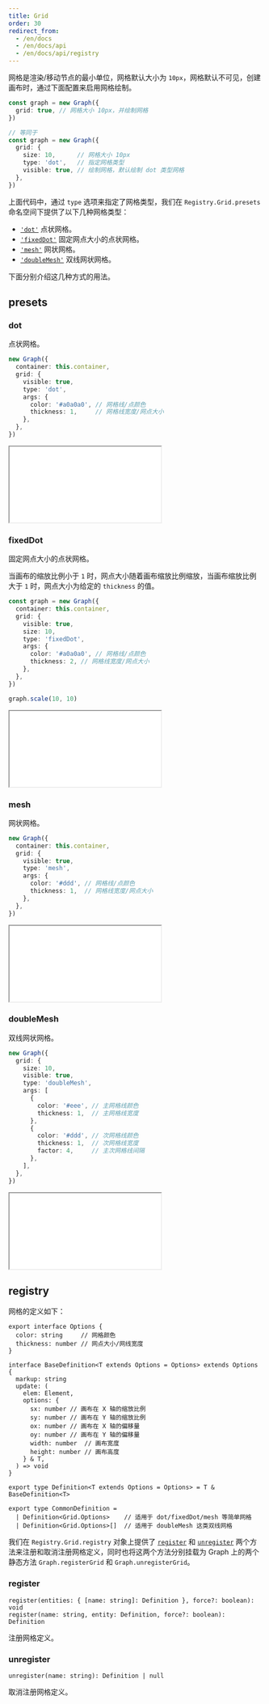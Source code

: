 ```yaml
---
title: Grid
order: 30
redirect_from:
  - /en/docs
  - /en/docs/api
  - /en/docs/api/registry
---
```


网格是渲染/移动节点的最小单位，网格默认大小为 `10px`，网格默认不可见，创建画布时，通过下面配置来启用网格绘制。

```ts
const graph = new Graph({
  grid: true, // 网格大小 10px，并绘制网格
})

// 等同于
const graph = new Graph({
  grid: {
    size: 10,      // 网格大小 10px
    type: 'dot',   // 指定网格类型
    visible: true, // 绘制网格，默认绘制 dot 类型网格
  },
})
```

上面代码中，通过 `type` 选项来指定了网格类型，我们在 `Registry.Grid.presets` 命名空间下提供了以下几种网格类型：

- [`'dot'`](#dot) 点状网格。
- [`'fixedDot'`](#fixeddot) 固定网点大小的点状网格。
- [`'mesh'`](#mesh) 网状网格。
- [`'doubleMesh'`](#doublemesh) 双线网状网格。

下面分别介绍这几种方式的用法。

## presets

### dot

点状网格。

```ts
new Graph({
  container: this.container,
  grid: {
    visible: true,
    type: 'dot',
    args: { 
      color: '#a0a0a0', // 网格线/点颜色
      thickness: 1,     // 网格线宽度/网点大小
    },
  },
})
```

<iframe src="/demos/api/registry/grid/dot"></iframe>

### fixedDot

固定网点大小的点状网格。

当画布的缩放比例小于 `1` 时，网点大小随着画布缩放比例缩放，当画布缩放比例大于 `1` 时，网点大小为给定的 `thickness` 的值。

```ts
const graph = new Graph({
  container: this.container,
  grid: {
    visible: true,
    size: 10,
    type: 'fixedDot',
    args: {
      color: '#a0a0a0', // 网格线/点颜色
      thickness: 2, // 网格线宽度/网点大小
    },
  },
})

graph.scale(10, 10)
```

<iframe src="/demos/api/registry/grid/fixed-dot"></iframe>

### mesh

网状网格。

```ts
new Graph({
  container: this.container,
  grid: {
    visible: true,
    type: 'mesh',
    args: { 
      color: '#ddd', // 网格线/点颜色
      thickness: 1,  // 网格线宽度/网点大小
    },
  },
})
```

<iframe src="/demos/api/registry/grid/mesh"></iframe>

### doubleMesh

双线网状网格。

```ts
new Graph({
  grid: {
    size: 10,
    visible: true,
    type: 'doubleMesh',
    args: [
      { 
        color: '#eee', // 主网格线颜色
        thickness: 1,  // 主网格线宽度
      },
      { 
        color: '#ddd', // 次网格线颜色
        thickness: 1,  // 次网格线宽度
        factor: 4,     // 主次网格线间隔
      },
    ],
  },
})
```

<iframe src="/demos/api/registry/grid/double-mesh"></iframe>

## registry

网格的定义如下：

```sign
export interface Options {
  color: string     // 网格颜色
  thickness: number // 网点大小/网线宽度
}

interface BaseDefinition<T extends Options = Options> extends Options {
  markup: string
  update: (
    elem: Element,
    options: {
      sx: number // 画布在 X 轴的缩放比例
      sy: number // 画布在 Y 轴的缩放比例
      ox: number // 画布在 X 轴的偏移量
      oy: number // 画布在 Y 轴的偏移量
      width: number  // 画布宽度
      height: number // 画布高度
    } & T,
  ) => void
}

export type Definition<T extends Options = Options> = T & BaseDefinition<T>

export type CommonDefinition =
  | Definition<Grid.Options>    // 适用于 dot/fixedDot/mesh 等简单网格
  | Definition<Grid.Options>[]  // 适用于 doubleMesh 这类双线网格 
```

我们在 `Registry.Grid.registry` 对象上提供了 [`register`](#register) 和 [`unregister`](#unregister) 两个方法来注册和取消注册网格定义，同时也将这两个方法分别挂载为 Graph 上的两个静态方法 `Graph.registerGrid` 和 `Graph.unregisterGrid`。

### register

```sign
register(entities: { [name: string]: Definition }, force?: boolean): void
register(name: string, entity: Definition, force?: boolean): Definition
```

注册网格定义。

### unregister

```sign
unregister(name: string): Definition | null
```

取消注册网格定义。
